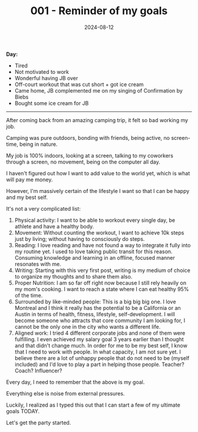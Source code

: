 ﻿---
title: 001 - Reminder of my goals
date: 2024-08-12
categories: ["daily"]
tags: posts
---

**Day:**
- Tired
- Not motivated to work
- Wonderful having JB over
- Off-court workout that was cut short + got ice cream
- Came home, JB complemented me on my singing of Confirmation by Biebs
- Bought some ice cream for JB
___

After coming back from an amazing camping trip, it felt so bad working my job.

Camping was pure outdoors, bonding with friends, being active, no screen-time, being in nature.

My job is 100% indoors, looking at a screen, talking to my coworkers through a screen, no movement, being on the computer all day.

I haven't figured out how I want to add value to the world yet, which is what will pay me money.

However, I'm massively certain of the lifestyle I want so that I can be happy and my best self.

It's not a very complicated list:
1. Physical activity: I want to be able to workout every single day, be athlete and have a healthy body.
2. Movement: Without counting the workout, I want to achieve 10k steps just by living; without having to consciously do steps.
3. Reading: I love reading and have not found a way to integrate it fully into my routine yet. I used to love taking public transit for this reason. Consuming knowledge and learning in an offline, focused manner resonates with me.
4. Writing: Starting with this very first post, writing is my medium of choice to organize my thoughts and to share them also.
5. Proper Nutrition: I am so far off right now because I still rely heavily on my mom's cooking. I want to reach a state where I can eat healthy 95% of the time.
6. Surrounded by like-minded people: This is a big big big one. I love Montreal and I think it really has the potential to be a California or an Austin in terms of health, fitness, lifestyle, self-development. I will become someone who attracts that core community I am looking for, I cannot be the only one in the city who wants a different life.
7. Aligned work: I tried 4 different corporate jobs and none of them were fulfilling. I even achieved my salary goal 3 years earlier than I thought and that didn't change much. In order for me to be my best self, I know that I need to work with people. In what capacity, I am not sure yet. I believe there are a lot of unhappy people that do not need to be (myself included) and I'd love to play a part in helping those people. Teacher? Coach? Influencer?

Every day, I need to remember that the above is my goal.

Everything else is noise from external pressures.

Luckily, I realized as I typed this out that I can start a few of my ultimate goals TODAY.

Let's get the party started.

